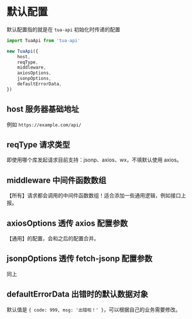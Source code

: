 # 默认配置
默认配置指的就是在 `tua-api` 初始化时传递的配置

```js
import TuaApi from 'tua-api'

new TuaApi({
    host,
    reqType,
    middleware,
    axiosOptions,
    jsonpOptions,
    defaultErrorData,
})
```

## host 服务器基础地址
例如 `https://example.com/api/`

## reqType 请求类型
即使用哪个库发起请求目前支持：jsonp、axios、wx，不填默认使用 axios。

## middleware 中间件函数数组
【所有】请求都会调用的中间件函数数组！适合添加一些通用逻辑，例如接口上报。

## axiosOptions 透传 axios 配置参数
【通用】的配置，会和之后的配置合并。

## jsonpOptions 透传 fetch-jsonp 配置参数
同上

## defaultErrorData 出错时的默认数据对象
默认值是 `{ code: 999, msg: '出错啦！' }`，可以根据自己的业务需要修改。
